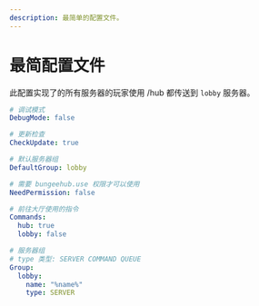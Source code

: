 ```yaml
---
description: 最简单的配置文件。
---
```

# 最简配置文件

此配置实现了的所有服务器的玩家使用 /hub 都传送到 `lobby` 服务器。

```yaml
# 调试模式
DebugMode: false

# 更新检查
CheckUpdate: true

# 默认服务器组
DefaultGroup: lobby

# 需要 bungeehub.use 权限才可以使用
NeedPermission: false

# 前往大厅使用的指令
Commands:
  hub: true
  lobby: false

# 服务器组
# type 类型: SERVER COMMAND QUEUE
Group:
  lobby:
    name: "%name%"
    type: SERVER
```
